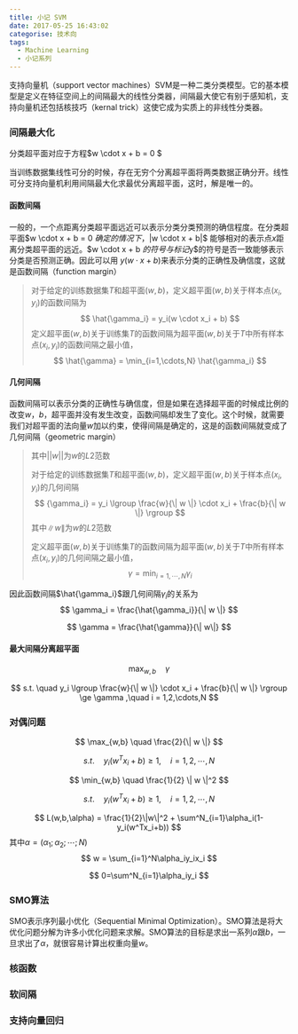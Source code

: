 ```yaml
---
title: 小记 SVM
date: 2017-05-25 16:43:02
categorise: 技术向
tags:
  - Machine Learning
  - 小记系列
---
```


支持向量机（support vector machines）SVM是一种二类分类模型。它的基本模型是定义在特征空间上的间隔最大的线性分类器，间隔最大使它有别于感知机，支持向量机还包括核技巧（kernal trick）这使它成为实质上的非线性分类器。

### 间隔最大化

分类超平面对应于方程$w \cdot x + b = 0 $

当训练数据集线性可分的时候，存在无穷个分离超平面将两类数据正确分开。线性可分支持向量机利用间隔最大化求最优分离超平面，这时，解是唯一的。

#### 函数间隔

一般的，一个点距离分类超平面远近可以表示分类分类预测的确信程度。在分类超平面$w \cdot x + b = 0 $确定的情况下，$|w \cdot x + b|$ 能够相对的表示点$x$距离分类超平面的远近。$w \cdot x + b $的符号与标记$y$的符号是否一致能够表示分类是否预测正确。因此可以用 $y(w \cdot x + b)$来表示分类的正确性及确信度，这就是函数间隔（function margin）

> 对于给定的训练数据集$T$和超平面$(w,b)$，定义超平面$(w,b)$关于样本点$(x_i,y_i)$的函数间隔为
> $$
> \hat{\gamma_i} = y_i(w \cdot x_i + b)
> $$
> 定义超平面$(w,b)$关于训练集$T$的函数间隔为超平面$(w,b)$关于$T$中所有样本点$(x_i,y_i)$的函数间隔之最小值，
> $$
> \hat{\gamma} = \min_{i=1,\cdots,N} \hat{\gamma_i}
> $$
>

#### 几何间隔

函数间隔可以表示分类的正确性与确信度，但是如果在选择超平面的时候成比例的改变$w$，$b$，超平面并没有发生改变，函数间隔却发生了变化。这个时候，就需要我们对超平面的法向量$w$加以约束，使得间隔是确定的，这是的函数间隔就变成了几何间隔（geometric margin）

>其中$||w||$为$w$的$L2$范数
>
>对于给定的训练数据集$T$和超平面$(w,b)$，定义超平面$(w,b)$关于样本点$(x_i,y_i)$的几何间隔
>$$
>{\gamma_i} = y_i \lgroup \frac{w}{\| w \|} \cdot x_i + \frac{b}{\| w \|} \rgroup
>$$
>其中$\|w\|$为$w$的$L2$范数
>
>定义超平面$(w,b)$关于训练集$T$的函数间隔为超平面$(w,b)$关于$T$中所有样本点$(x_i,y_i)$的几何间隔之最小值，
>$$
>\gamma = \min_{i=1,\cdots,N}\gamma_i
>$$
>

因此函数间隔$\hat{\gamma_i}​$跟几何间隔$\gamma_i​$的关系为
$$
\gamma_i = \frac{\hat{\gamma_i}}{\| w \|}
$$

$$
\gamma = \frac{\hat{\gamma}}{\| w\|}
$$

#### 最大间隔分离超平面

$$
\max_{w,b} \quad \gamma
$$

$$
s.t. \quad y_i \lgroup \frac{w}{\| w \|} \cdot x_i + \frac{b}{\| w \|} \rgroup \ge \gamma ,\quad i = 1,2,\cdots,N
$$

### 对偶问题

$$
\max_{w,b} \quad \frac{2}{\| w \|}
$$

$$
s.t. \quad y_i(w^{T}x_i + b) \ge1,\quad i=1,2,\cdots,N
$$


$$
\min_{w,b} \quad \frac{1}{2} \| w \|^2
$$

$$
s.t. \quad y_i(w^{T}x_i + b) \ge1,\quad i=1,2,\cdots,N
$$


$$
L(w,b,\alpha) = \frac{1}{2}\|w\|^2 + \sum^N_{i=1}\alpha_i(1-y_i(w^Tx_i+b))
$$
其中$\alpha=(\alpha_1;\alpha_2;\cdots;N)$
$$
w = \sum_{i=1}^N\alpha_iy_ix_i
$$

$$
0=\sum^N_{i=1}\alpha_iy_i
$$

### SMO算法

SMO表示序列最小优化（Sequential Minimal Optimization）。SMO算法是将大优化问题分解为许多小优化问题来求解。SMO算法的目标是求出一系列$\alpha$跟$b$，一旦求出了$\alpha$，就很容易计算出权重向量$w$。

### 核函数

### 软间隔

### 支持向量回归



